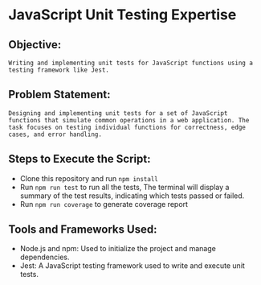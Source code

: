 # JavaScript Unit Testing Expertise
## Objective:
    Writing and implementing unit tests for JavaScript functions using a testing framework like Jest. 
## Problem Statement:
    Designing and implementing unit tests for a set of JavaScript functions that simulate common operations in a web application. The task focuses on testing individual functions for correctness, edge cases, and error handling.
## Steps to Execute the Script: 
- Clone this repository and run `npm install`
- Run `npm run test` to run all the tests, The terminal will display a summary of the test results, indicating which tests passed or failed. 
- Run `npm run coverage` to generate coverage report
## Tools and Frameworks Used:
- Node.js and npm: Used to initialize the project and manage dependencies.
- Jest: A JavaScript testing framework used to write and execute unit tests.

